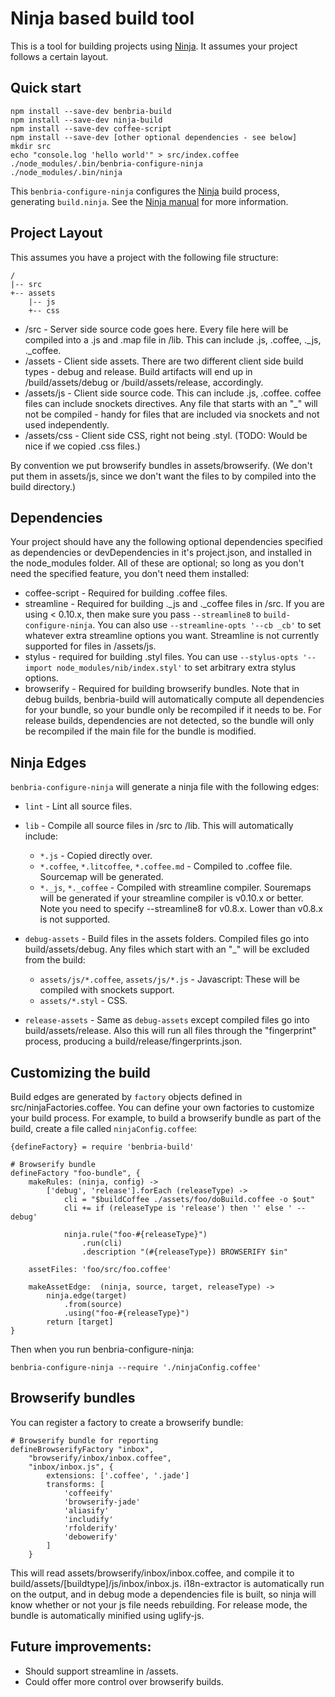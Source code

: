 # Ninja based build tool

This is a tool for building projects using [Ninja](http://martine.github.io/ninja/).  It assumes
your project follows a certain layout.

## Quick start

    npm install --save-dev benbria-build
    npm install --save-dev ninja-build
    npm install --save-dev coffee-script
    npm install --save-dev [other optional dependencies - see below]
    mkdir src
    echo "console.log 'hello world'" > src/index.coffee
    ./node_modules/.bin/benbria-configure-ninja
    ./node_modules/.bin/ninja

This `benbria-configure-ninja` configures the [Ninja](http://martine.github.io/ninja/) build
process, generating `build.ninja`. See the
[Ninja manual](http://martine.github.io/ninja/manual.html) for more information.

## Project Layout

This assumes you have a project with the following file structure:


    /
    |-- src
    +-- assets
        |-- js
        +-- css

  * /src - Server side source code goes here.  Every file here will be compiled into a .js and .map
    file in /lib.  This can include .js, .coffee, ._js, ._coffee.
  * /assets - Client side assets.  There are two different client side build types - debug and
    release.  Build artifacts will end up in /build/assets/debug or /build/assets/release,
    accordingly.
  * /assets/js - Client side source code.  This can include .js, .coffee.  coffee files can
    include snockets directives.  Any file that starts with an "_" will not be compiled - handy
    for files that are included via snockets and not used independently.
  * /assets/css - Client side CSS, right not being .styl. (TODO: Would be nice if
    we copied .css files.)

By convention we put browserify bundles in assets/browserify.  (We don't put them in assets/js,
since we don't want the files to by compiled into the build directory.)

## Dependencies

Your project should have any the following optional dependencies specified as dependencies or
devDependencies in it's project.json, and installed in the node_modules folder.  All of these are
optional; so long as you don't need the specified feature, you don't need them installed:

* coffee-script - Required for building .coffee files.
* streamline - Required for building ._js and ._coffee files in /src.  If you are
  using < 0.10.x, then make sure you pass `--streamline8` to `build-configure-ninja`.  You can also
  use `--streamline-opts '--cb _cb'` to set whatever extra streamline options you want.  Streamline
  is not currently supported for files in /assets/js.
* stylus - required for building .styl files.  You can use
  `--stylus-opts '--import node_modules/nib/index.styl'` to set arbitrary extra stylus options.
* browserify - Required for building browserify bundles.  Note that in debug builds, benbria-build
  will automatically compute all dependencies for your bundle, so your bundle only be
  recompiled if it needs to be.  For release builds, dependencies are not detected, so the
  bundle will only be recompiled if the main file for the bundle is modified.

## Ninja Edges

`benbria-configure-ninja` will generate a ninja file with the following edges:

* `lint` - Lint all source files.

* `lib` - Compile all source files in /src to /lib.  This will automatically include:
  * `*.js` - Copied directly over.
  * `*.coffee`, `*.litcoffee`, `*.coffee.md` - Compiled to .coffee file.  Sourcemap will be
    generated.
  * `*._js`, `*._coffee` - Compiled with streamline compiler.  Souremaps will be generated if your
    streamline compiler is v0.10.x or better.  Note you need to specify --streamline8 for
    v0.8.x.  Lower than v0.8.x is not supported.

* `debug-assets` - Build files in the assets folders.  Compiled files go into build/assets/debug.
  Any files which start with an "_" will be excluded from the build:

  * `assets/js/*.coffee`, `assets/js/*.js` - Javascript: These will be compiled with snockets support.
  * `assets/*.styl` - CSS.

* `release-assets` - Same as `debug-assets` except compiled files go into build/assets/release.
  Also this will run all files through the "fingerprint" process, producing a
  build/release/fingerprints.json.

## Customizing the build

Build edges are generated by `factory` objects defined in src/ninjaFactories.coffee.  You can
define your own factories to customize your build process.  For example, to build a browserify
bundle as part of the build, create a file called `ninjaConfig.coffee`:

    {defineFactory} = require 'benbria-build'

    # Browserify bundle
    defineFactory "foo-bundle", {
        makeRules: (ninja, config) ->
            ['debug', 'release'].forEach (releaseType) ->
                cli = "$buildCoffee ./assets/foo/doBuild.coffee -o $out"
                cli += if (releaseType is 'release') then '' else ' --debug'

                ninja.rule("foo-#{releaseType}")
                    .run(cli)
                    .description "(#{releaseType}) BROWSERIFY $in"

        assetFiles: 'foo/src/foo.coffee'

        makeAssetEdge:  (ninja, source, target, releaseType) ->
            ninja.edge(target)
                .from(source)
                .using("foo-#{releaseType}")
            return [target]
    }

Then when you run benbria-configure-ninja:

    benbria-configure-ninja --require './ninjaConfig.coffee'

## Browserify bundles

You can register a factory to create a browserify bundle:

    # Browserify bundle for reporting
    defineBrowserifyFactory "inbox",
        "browserify/inbox/inbox.coffee",
        "inbox/inbox.js", {
            extensions: ['.coffee', '.jade']
            transforms: [
                'coffeeify'
                'browserify-jade'
                'aliasify'
                'includify'
                'rfolderify'
                'debowerify'
            ]
        }

This will read assets/browserify/inbox/inbox.coffee, and compile it to
build/assets/[buildtype]/js/inbox/inbox.js.  i18n-extractor is automatically run on the output,
and in debug mode a dependencies file is built, so ninja will know whether or not your js file
needs rebuilding.  For release mode, the bundle is automatically minified using uglify-js.

## Future improvements:

* Should support streamline in /assets.
* Could offer more control over browserify builds.
